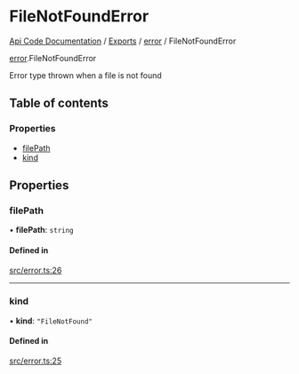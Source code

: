 # FileNotFoundError
 
[Api Code Documentation](../README.md) / [Exports](../modules.md) / [error](../modules/error.md) / FileNotFoundError

[error](../modules/error.md).FileNotFoundError

Error type thrown when a file is not found

## Table of contents

### Properties

- [filePath](error.FileNotFoundError.md#filepath)
- [kind](error.FileNotFoundError.md#kind)

## Properties

### filePath

• **filePath**: `string`

#### Defined in

[src/error.ts:26](https://github.com/openkfw/TruBudget/blob/d07ad94/api/src/error.ts#L26)

___

### kind

• **kind**: ``"FileNotFound"``

#### Defined in

[src/error.ts:25](https://github.com/openkfw/TruBudget/blob/d07ad94/api/src/error.ts#L25)
